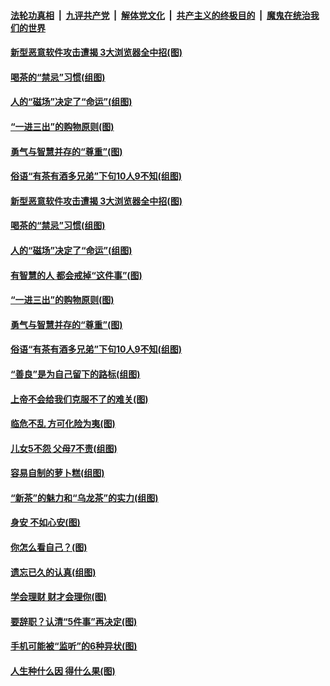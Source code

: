

####  [法轮功真相](../../../../basic/blob/master/README.md?t=12170832) &nbsp;|&nbsp; [九评共产党](../../../../9ping.md/blob/master/README.md?t=12170832) &nbsp;|&nbsp; [解体党文化](../../../../jtdwh.md/blob/master/README.md?t=12170832)  &nbsp;|&nbsp; [共产主义的终极目的](../../../../gczydzjmd.md/blob/master/README.md?t=12170832) &nbsp;|&nbsp; [魔鬼在统治我们的世界](../../../../mgztzwmdsj.md/blob/master/README.md?t=12170832) 

#### [新型恶意软件攻击遭揭 3大浏览器全中招(图)](../pages/p8/956000.md?t=12170832) 

#### [喝茶的“禁忌”习惯(组图)](../pages/p8/955759.md?t=12170832) 

#### [人的“磁场”决定了“命运”(组图)](../pages/p8/955958.md?t=12170832) 

#### [“一进三出”的购物原则(图)](../pages/p8/955754.md?t=12170832) 

#### [勇气与智慧并存的“尊重”(图)](../pages/p8/955351.md?t=12170832) 

#### [俗语“有茶有酒多兄弟”下句10人9不知(组图)](../pages/p8/955846.md?t=12170832) 

#### [新型恶意软件攻击遭揭 3大浏览器全中招(图)](../pages/p8/956000.md?t=12170832) 

#### [喝茶的“禁忌”习惯(组图)](../pages/p8/955759.md?t=12170832) 

#### [人的“磁场”决定了“命运”(组图)](../pages/p8/955958.md?t=12170832) 

#### [有智慧的人 都会戒掉“这件事”(图)](../pages/p8/955391.md?t=12170832) 

#### [“一进三出”的购物原则(图)](../pages/p8/955754.md?t=12170832) 

#### [勇气与智慧并存的“尊重”(图)](../pages/p8/955351.md?t=12170832) 

#### [俗语“有茶有酒多兄弟”下句10人9不知(组图)](../pages/p8/955846.md?t=12170832) 

#### [“善良”是为自己留下的路标(组图)](../pages/p8/955396.md?t=12170832) 

#### [上帝不会给我们克服不了的难关(图)](../pages/p8/955777.md?t=12170832) 

#### [临危不乱 方可化险为夷(图)](../pages/p8/955664.md?t=12170832) 

#### [儿女5不怨 父母7不责(组图)](../pages/p8/954329.md?t=12170832) 

#### [容易自制的萝卜糕(组图)](../pages/p8/955567.md?t=12170832) 

#### [“新茶”的魅力和“乌龙茶”的实力(组图)](../pages/p8/955669.md?t=12170832) 

#### [身安 不如心安(图)](../pages/p8/955381.md?t=12170832) 

#### [你怎么看自己？(图)](../pages/p8/955345.md?t=12170832) 

#### [遗忘已久的认真(组图)](../pages/p8/955597.md?t=12170832) 

#### [学会理财 财才会理你(图)](../pages/p8/955594.md?t=12170832) 

#### [要辞职？认清“5件事”再决定(图)](../pages/p8/955344.md?t=12170832) 

#### [手机可能被“监听”的6种异状(图)](../pages/p8/955564.md?t=12170832) 

#### [人生种什么因 得什么果(图)](../pages/p8/955154.md?t=12170832) 


